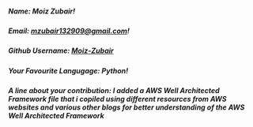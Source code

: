 ##### Name: *Moiz Zubair!*

##### Email: *mzubair132909@gmail.com!*

##### Github Username: *[Moiz-Zubair](https://github.com/Moiz-Zubair)*

##### Your Favourite Langugage: *Python!*

##### A line about your contribution: *I added a AWS Well Architected Framework file that i copiled using different resources from AWS websites and various other blogs for better understanding of the AWS Well Architected Framework*
